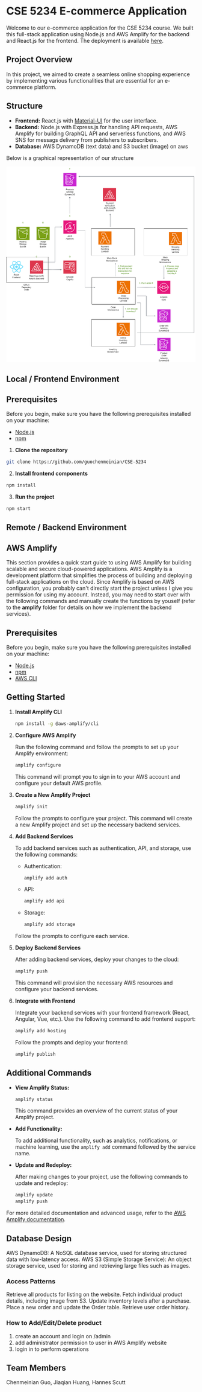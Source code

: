 # CSE 5234 E-commerce Application

Welcome to our e-commerce application for the CSE 5234 course. We built this full-stack application using Node.js and AWS Amplify for the backend and React.js for the frontend.
The deployment is available [here](https://main.dor2izrbuao8w.amplifyapp.com). 


## Project Overview

In this project, we aimed to create a seamless online shopping experience by implementing various functionalities that are essential for an e-commerce platform. 


## Structure

- **Frontend:** React.js with [Material-UI](https://mui.com/) for the user interface.
- **Backend:** Node.js with Express.js for handling API requests, AWS Amplify for building GraphQL API and serverless functions, and AWS SNS for messags delivery from publishers to subscribers.
- **Database:** AWS DynamoDB (text data) and S3 bucket (image) on aws

Below is a graphical representation of our structure

![image](public/other-images/rm-hub-architecture.png)


## Local / Frontend Environment


## Prerequisites

Before you begin, make sure you have the following prerequisites installed on your machine:

- [Node.js](https://nodejs.org/)
- [npm](https://www.npmjs.com/)

1. **Clone the repository**

```bash
git clone https://github.com/guochenmeinian/CSE-5234
```

2. **Install frontend components**

``` bash 
npm install
```

3. **Run the project**

```bash
npm start
```



## Remote / Backend Environment

## AWS Amplify

This section provides a quick start guide to using AWS Amplify for building scalable and secure cloud-powered applications. AWS Amplify is a development platform that simplifies the process of building and deploying full-stack applications on the cloud. Since Amplify is based on AWS configuration, you probably can't directly start the project unless I give you permission for using my account. Instead, you may need to start over with the following commands and manually create the functions by youself (refer to the **amplify** folder for details on how we implement the backend services).


## Prerequisites

Before you begin, make sure you have the following prerequisites installed on your machine:

- [Node.js](https://nodejs.org/)
- [npm](https://www.npmjs.com/)
- [AWS CLI](https://aws.amazon.com/cli/)


## Getting Started

1. **Install Amplify CLI**

   ```bash
   npm install -g @aws-amplify/cli
   ```

2. **Configure AWS Amplify**

   Run the following command and follow the prompts to set up your Amplify environment:

   ```bash
   amplify configure
   ```

   This command will prompt you to sign in to your AWS account and configure your default AWS profile.

3. **Create a New Amplify Project**

   ```bash
   amplify init
   ```

   Follow the prompts to configure your project. This command will create a new Amplify project and set up the necessary backend services.

4. **Add Backend Services**

   To add backend services such as authentication, API, and storage, use the following commands:

    - Authentication:

      ```bash
      amplify add auth
      ```

    - API:

      ```bash
      amplify add api
      ```

    - Storage:

      ```bash
      amplify add storage
      ```

   Follow the prompts to configure each service.

5. **Deploy Backend Services**

   After adding backend services, deploy your changes to the cloud:

   ```bash
   amplify push
   ```

   This command will provision the necessary AWS resources and configure your backend services.

6. **Integrate with Frontend**

   Integrate your backend services with your frontend framework (React, Angular, Vue, etc.). Use the following command to add frontend support:

   ```bash
   amplify add hosting
   ```

   Follow the prompts and deploy your frontend:

   ```bash
   amplify publish
   ```


## Additional Commands

- **View Amplify Status:**

  ```bash
  amplify status
  ```

  This command provides an overview of the current status of your Amplify project.

- **Add Functionality:**

  To add additional functionality, such as analytics, notifications, or machine learning, use the `amplify add` command followed by the service name.

- **Update and Redeploy:**

  After making changes to your project, use the following commands to update and redeploy:

  ```bash
  amplify update
  amplify push
  ```

For more detailed documentation and advanced usage, refer to the [AWS Amplify documentation](https://docs.amplify.aws/).


## Database Design

AWS DynamoDB: A NoSQL database service, used for storing structured data with low-latency access.
AWS S3 (Simple Storage Service): An object storage service, used for storing and retrieving large files such as images.

### Access Patterns
Retrieve all products for listing on the website.
Fetch individual product details, including image from S3.
Update inventory levels after a purchase.
Place a new order and update the Order table.
Retrieve user order history.


### How to Add/Edit/Delete product

1. create an account and login on /admin
2. add administrator permission to user in AWS Amplify website
3. login in to perform operations


## Team Members
Chenmeinian Guo,
Jiaqian Huang,
Hannes Scutt
